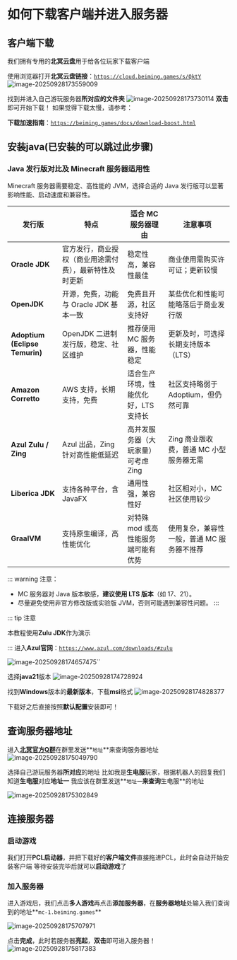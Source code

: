 # 如何下载客户端并进入服务器

## 客户端下载

我们拥有专用的**北冥云盘**用于给各位玩家下载客户端

使用浏览器打开**北冥云盘链接**：[`https://cloud.beiming.games/s/QktY`](https://cloud.beiming.games/s/QktY)
![image-20250928173559009](https://bu.dusays.com/2025/09/28/68d90181dd6e0.webp)

找到并进入自己游玩服务器**所对应的文件夹**
![image-20250928173730114](https://bu.dusays.com/2025/09/28/68d901daa0a9a.webp)
**双击**即可开始下载！
如果觉得下载太慢，请参考：
<br>

**下载加速指南**：[`https://beiming.games/docs/download-boost.html`](https://beiming.games/docs/download-boost.html)

## 安装java(已安装的可以跳过此步骤)

### Java 发行版对比及 Minecraft 服务器适用性

Minecraft 服务器需要稳定、高性能的 JVM，选择合适的 Java 发行版可以显著影响性能、启动速度和兼容性。

| 发行版                         | 特点                                                   | 适合 MC 服务器理由                   | 注意事项                                   |
| ------------------------------ | ------------------------------------------------------ | ------------------------------------ | ------------------------------------------ |
| **Oracle JDK**                 | 官方发行，商业授权（商业用途需付费），最新特性及时更新 | 稳定性高，兼容性最佳                 | 商业使用需购买许可证；更新较慢             |
| **OpenJDK**                    | 开源，免费，功能与 Oracle JDK 基本一致                 | 免费且开源，社区支持好               | 某些优化和性能可能略落后于商业发行版       |
| **Adoptium (Eclipse Temurin)** | OpenJDK 二进制发行版，稳定、社区维护                   | 推荐使用 MC 服务器，性能稳定         | 更新及时，可选择长期支持版本（LTS）        |
| **Amazon Corretto**            | AWS 支持，长期支持，免费                               | 适合生产环境，性能优化好，LTS 支持长 | 社区支持略弱于 Adoptium，但仍然可靠        |
| **Azul Zulu / Zing**           | Azul 出品，Zing 针对高性能低延迟                       | 高并发服务器（大玩家量）可考虑 Zing  | Zing 商业版收费，普通 MC 小型服务器无需    |
| **Liberica JDK**               | 支持各种平台，含 JavaFX                                | 通用性强，兼容性好                   | 社区相对小，MC 社区使用较少                |
| **GraalVM**                    | 支持原生编译，高性能优化                               | 对特殊 mod 或高性能服务端可能有优势  | 使用复杂，兼容性一般，普通 MC 服务器不推荐 |

::: warning 注意：
 - MC 服务器对 Java 版本敏感，**建议使用 LTS 版本**（如 17、21）。  
 - 尽量避免使用非官方修改版或实验版 JVM，否则可能遇到兼容性问题。
  :::

  ::: tip 注意

  本教程使用**Zulu JDK**作为演示

  :::
  进入**Azul官网**：[`https://www.azul.com/downloads/#zulu`](https://www.azul.com/downloads/#zulu)

![image-20250928174657475](https://bu.dusays.com/2025/09/28/68d9041484ff4.webp)``

选择**java21**版本
![image-20250928174728924](https://bu.dusays.com/2025/09/28/68d9043186545.webp)

找到**Windows**版本的**最新版本**，下载**msi**格式
![image-20250928174828377](https://bu.dusays.com/2025/09/28/68d9046cd1742.webp)

下载好之后直接按照**默认配置**安装即可！

## 查询服务器地址

进入[**北冥官方Q群**](点击链接加入群聊【北冥-群组服】：https://qm.qq.com/q/IrGIa8aN0e)在群里发送**`地址`**来查询服务器地址
![image-20250928175049790](https://bu.dusays.com/2025/09/28/68d904fa4bf1e.webp)

选择自己游玩服务器**所对应**的地址
比如我是**生电服**玩家，根据机器人的回复我们知道**生电服**对应**地址一**
我应该在群里发送**`地址一`**来查询**生电服**的地址

![image-20250928175302849](https://bu.dusays.com/2025/09/28/68d9057f413c0.webp)

## 连接服务器

### 启动游戏

我们打开**PCL启动器**，并把下载好的**客户端文件**直接拖进PCL，此时会自动开始安装客户端
等待安装完毕后就可以**启动游戏**了

### 加入服务器

进入游戏后，我们点击**多人游戏**再点击**添加服务器**，在**服务器地址**处输入我们查询到的地址**`mc-1.beiming.games`**

![image-20250928175707971](https://bu.dusays.com/2025/09/28/68d9067474adc.webp)

点击**完成**，此时若服务器**亮起**，**双击**即可进入服务器！
![image-20250928175817383](https://bu.dusays.com/2025/09/28/68d906b9c85e7.webp)